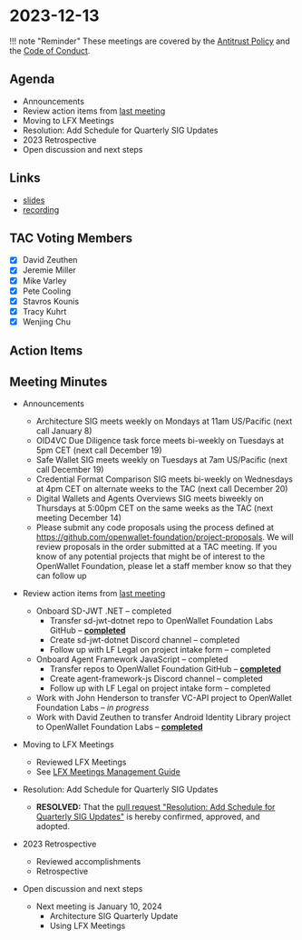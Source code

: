 # 2023-12-13

!!! note "Reminder"
    These meetings are covered by the [Antitrust Policy](../../governance/antitrust.md) and the [Code of Conduct](../../governance/code-of-conduct.md).

## Agenda
- Announcements
- Review action items from [last meeting](https://tac.openwallet.foundation/meetings/2023/2023-11-29/#action-items)
- Moving to LFX Meetings
- Resolution: Add Schedule for Quarterly SIG Updates
- 2023 Retrospective
- Open discussion and next steps

## Links
- [slides](https://docs.google.com/presentation/d/10lxFLi3B9hzXQllonVFVCQA3vDRlDTeYrzNkhp9kqzg/edit?usp=sharing)
- [recording]()

## TAC Voting Members

- [x] David Zeuthen
- [x] Jeremie Miller
- [x] Mike Varley
- [x] Pete Cooling
- [x] Stavros Kounis
- [x] Tracy Kuhrt
- [x] Wenjing Chu

## Action Items

## Meeting Minutes
- Announcements
    - Architecture SIG  meets weekly on Mondays at 11am US/Pacific (next call January 8)
    - OID4VC Due Diligence task force meets bi-weekly on Tuesdays at 5pm CET (next call December 19)
    - Safe Wallet SIG meets weekly on Tuesdays at 7am US/Pacific (next call December 19)
    - Credential Format Comparison SIG meets bi-weekly on Wednesdays at 4pm CET on alternate weeks to the TAC (next call December 20)
    - Digital Wallets and Agents Overviews SIG meets biweekly on Thursdays at 5:00pm CET on the same weeks as the TAC (next meeting December 14)
    - Please submit any code proposals using the process defined at https://github.com/openwallet-foundation/project-proposals. We will review proposals in the order submitted at a TAC meeting. If you know of any potential projects that might be of interest to the OpenWallet Foundation, please let a staff member know so that they can follow up

- Review action items from [last meeting](./2023-11-29.md#action-items)
    - Onboard SD-JWT .NET – completed
        - Transfer sd-jwt-dotnet repo to OpenWallet Foundation Labs GitHub – **[completed](https://github.com/openwallet-foundation-labs/sd-jwt-dotnet)**
        - Create sd-jwt-dotnet Discord channel – completed
        - Follow up with LF Legal on project intake form – completed
    - Onboard Agent Framework JavaScript – completed
        - Transfer repos to OpenWallet Foundation GitHub – **[completed](https://github.com/openwallet-foundation/agent-framework-javascript)**
        - Create agent-framework-js Discord channel – completed
        - Follow up with LF Legal on project intake form – completed
    - Work with John Henderson to transfer VC-API project to OpenWallet Foundation Labs – _in progress_
    - Work with David Zeuthen to transfer Android Identity Library project to OpenWallet Foundation Labs – **[completed](https://github.com/openwallet-foundation-labs/identity-credential)**


- Moving to LFX Meetings
    - Reviewed LFX Meetings
    - See [LFX Meetings Management Guide](https://docs.google.com/presentation/d/1exabunCvbUTBcsGizOeIGZ4NlR5NrYowG6E1XgY9otU/edit?usp=sharing)
- Resolution: Add Schedule for Quarterly SIG Updates
    - **RESOLVED:** That the [pull request "Resolution: Add Schedule for Quarterly SIG Updates"](https://github.com/openwallet-foundation/tac/pull/81) is hereby confirmed, approved, and adopted.

- 2023 Retrospective
    - Reviewed accomplishments
    - Retrospective

- Open discussion and next steps
    - Next meeting is January 10, 2024
        - Architecture SIG Quarterly Update
        - Using LFX Meetings
